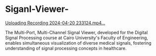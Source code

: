 # Siganl-Viewer-


[Uploading Recording 2024-04-20 233124.mp4…](https://github.com/ZeyadKhaled-29/Siganl-Viewer-/assets/161847692/fbbc6e7d-a0e4-43e0-898c-e934a7c618f3)


The Multi-Port, Multi-Channel Signal Viewer, developed for the Digital Signal Processing course at Cairo University's Faculty of Engineering, enables simultaneous visualization of diverse medical signals, fostering understanding of signal processing concepts in healthcare.

